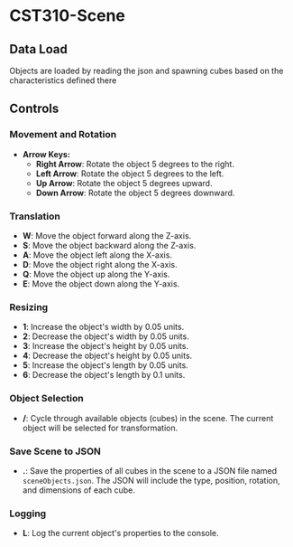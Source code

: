 # CST310-Scene

## Data Load
Objects are loaded by reading the json and spawning cubes based on the characteristics defined there

## Controls

### Movement and Rotation
- **Arrow Keys:**
  - **Right Arrow**: Rotate the object 5 degrees to the right.
  - **Left Arrow**: Rotate the object 5 degrees to the left.
  - **Up Arrow**: Rotate the object 5 degrees upward.
  - **Down Arrow**: Rotate the object 5 degrees downward.

### Translation
- **W**: Move the object forward along the Z-axis.
- **S**: Move the object backward along the Z-axis.
- **A**: Move the object left along the X-axis.
- **D**: Move the object right along the X-axis.
- **Q**: Move the object up along the Y-axis.
- **E**: Move the object down along the Y-axis.

### Resizing
- **1**: Increase the object's width by 0.05 units.
- **2**: Decrease the object's width by 0.05 units.
- **3**: Increase the object's height by 0.05 units.
- **4**: Decrease the object's height by 0.05 units.
- **5**: Increase the object's length by 0.05 units.
- **6**: Decrease the object's length by 0.1 units.

### Object Selection
- **/**: Cycle through available objects (cubes) in the scene. The current object will be selected for transformation.

### Save Scene to JSON
- **.**: Save the properties of all cubes in the scene to a JSON file named `sceneObjects.json`. The JSON will include the type, position, rotation, and dimensions of each cube.

### Logging
- **L**: Log the current object's properties to the console.
